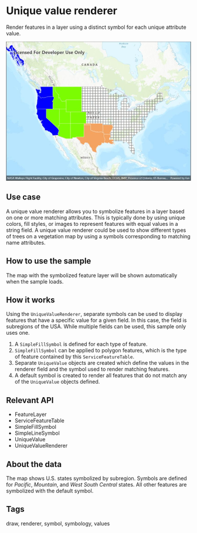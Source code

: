 # Unique value renderer

Render features in a layer using a distinct symbol for each unique attribute value.

![Image of unique value renderer](renderuniquevalues.jpg)

## Use case

A unique value renderer allows you to symbolize features in a layer based on one or more matching attributes. This is typically done by using unique colors, fill styles, or images to represent features with equal values in a string field. A unique value renderer could be used to show different types of trees on a vegetation map by using a symbols corresponding to matching name attributes.

## How to use the sample

The map with the symbolized feature layer will be shown automatically when the sample loads.

## How it works

Using the `UniqueValueRenderer`, separate symbols can be used to display features that have a specific value for a given field. In this case, the field is subregions of the USA. While multiple fields can be used, this sample only uses one.

1. A `SimpleFillSymbol` is defined for each type of feature.
2. `SimpleFillSymbol` can be applied to polygon features, which is the type of feature contained by this `ServiceFeatureTable`.
3. Separate `UniqueValue` objects are created which define the values in the renderer field and the symbol used to render matching features.
4. A default symbol is created to render all features that do not match any of the `UniqueValue` objects defined.

## Relevant API

* FeatureLayer
* ServiceFeatureTable
* SimpleFillSymbol
* SimpleLineSymbol
* UniqueValue
* UniqueValueRenderer

## About the data

The map shows U.S. states symbolized by subregion. Symbols are defined for *Pacific*, *Mountain*, and *West South Central* states. All other features are symbolized with the default symbol.

## Tags

draw, renderer, symbol, symbology, values 

